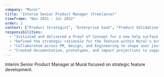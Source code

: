 ```yaml
---
company: "Mural"
title: "Interim Senior Product Manager (Freelance)"
timeframe: "Nov 2021 - Jul 2022"
order: 2
context: ["Product Strategist", "Enterprise SaaS", "Product Validation", "Vision Alignment"]
responsibilities:
  - "Initiated and delivered a Proof of Concept for a new help surface feature to close parity gaps with competitors and improve onboarding outcomes."
  - "Defined the strategic rationale for the feature within Mural's broader product vision, backed by user interviews, usage metrics, and competitor analysis."
  - "Collaborated across PM, Design, and Engineering to shape user journeys, define scope, and prepare validation criteria."
  - "Created documentation, prototypes, and impact projections to support internal alignment and roadmap consideration."
---
```


Interim Senior Product Manager at Mural focused on strategic feature development.
